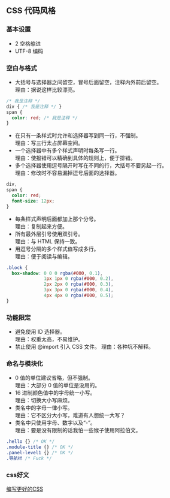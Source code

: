 ## CSS 代码风格

### 基本设置

* 2 空格缩进
* UTF-8 编码

### 空白与格式

* 大括号与选择器之间留空，冒号后面留空，注释内外前后留空。<br/>
  理由：据说这样比较漂亮。
```CSS
/* 我是注释 */
div { /* 我是注释 */ }
span {
  color: red; /* 我是注释 */
}
```
* 在只有一条样式时允许和选择器写到同一行，不强制。<br/>
  理由：写三行太占屏幕空间。
* 一个选择器中有多个样式声明时每条写一行。<br/>
  理由：使报错可以精确到具体的规则上，便于排错。
* 多个选择器使用逗号隔开时写在不同的行，大括号不要另起一行。<br/>
  理由：修改时不容易漏掉逗号后面的选择器。
```CSS
div,
span {
  color: red;
  font-size: 12px;
}
```
* 每条样式声明后面都加上那个分号。<br/>
  理由：复制起来方便。
* 所有最外层引号使用双引号。<br/>
  理由：与 HTML 保持一致。
* 用逗号分隔的多个样式值写成多行。<br/>
  理由：便于阅读与编辑。
```CSS
.block {
  box-shadow: 0 0 0 rgba(#000, 0.1),
              1px 1px 0 rgba(#000, 0.2),
              2px 2px 0 rgba(#000, 0.3),
              3px 3px 0 rgba(#000, 0.4),
              4px 4px 0 rgba(#000, 0.5);
}
```

### 功能限定

* 避免使用 ID 选择器。<br/>
  理由：权重太高，不易维护。
* 禁止使用 @import 引入 CSS 文件。
  理由：各种坑不解释。<br/>

### 命名与模块化

* 0 值的单位建议省略，但不强制。<br/>
  理由：大部分 0 值的单位是没用的。
* 16 进制颜色值中的字母统一小写。<br/>
  理由：切换大小写麻烦。
* 类名中的字母一律小写。<br/>
  理由：它不区分大小写，难道有人想统一大写？
* 类名中只使用字母、数字以及“-”。<br/>
  理由：要是没有限制的话我怕一些猴子使用阿拉伯文。
```CSS
.hello {} /* OK */
.module-title {} /* OK */
.panel-level1 {} /* OK */
.导航栏 /* Fuck */
```

### css好文
[编写更好的CSS](https://zhuanlan.zhihu.com/p/22356755#tipjar)

